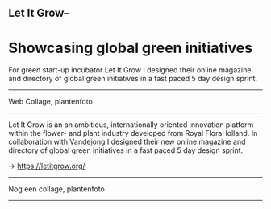 ## Let It Grow–

# Showcasing global green initiatives

For green start-up incubator Let It Grow I designed their online magazine and directory of global green initiatives in a fast paced 5 day design sprint.

---

Web Collage, plantenfoto

---

Let It Grow is an an ambitious, internationally oriented innovation platform within the flower- and plant industry developed from Royal FloraHolland. In collaboration with [Vandejong](https://vandejong.com/) I designed their new online magazine and directory of global green initiatives in a fast paced 5 day design sprint.

&rarr; https://letitgrow.org/

---

Nog een collage, plantenfoto

---
